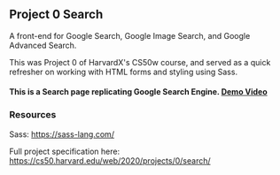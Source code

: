 ## Project 0 Search

A front-end for Google Search, Google Image Search, and Google Advanced Search.

This was Project 0 of HarvardX's CS50w course, and served as a quick refresher on working with HTML forms and styling using Sass.

#### This is a Search page replicating Google Search Engine. [Demo Video](https://youtu.be/cSE-sSatLtU)


### Resources

Sass: https://sass-lang.com/

Full project specification here: https://cs50.harvard.edu/web/2020/projects/0/search/
